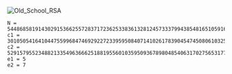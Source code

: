 ![Old_School_RSA](https://user-images.githubusercontent.com/43957261/208286990-b96860a6-ce6f-44e3-8051-7e0e20704408.PNG)


```
N = 5448685819143029153662557283717236253383613281245733379943854816510591680581106743112716646177087899976908268541462251852125252355420655338068480157953723
c1 = 3010505416410447559968474692922723395950840714102617839045474508061032590001903909988279388504798858019851061601108600513289202414322992067931883839654087
c2 = 5291579552348821335496366625188195560103595093678980485406317027565317775847117287676298313790959304204313585341174906100344622878776414877686966974495312
e1 = 5
e2 = 7
```
